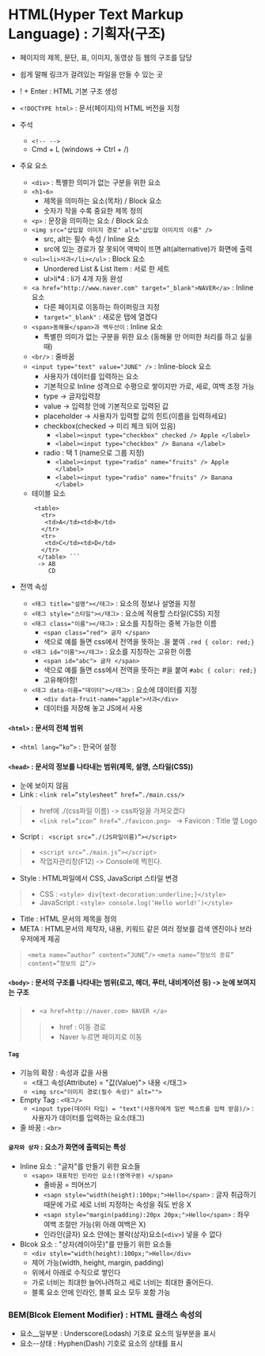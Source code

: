 # HTML(Hyper Text Markup Language) : 기획자(구조)

- 페이지의 제목, 문단, 표, 이미지, 동영상 등 웹의 구조를 담당
- 쉽게 말해 링크가 걸려있는 파일을 만들 수 있는 곳

- ! + Enter : HTML 기본 구조 생성
- ``` <!DOCTYPE html> ``` : 문서(페이지)의 HTML 버전을 지정
- 주석 
  - ``` <!-- --> ```
  - Cmd + L (windows -> Ctrl + /)
- 주요 요소
  -  ``` <div> ``` : 특별한 의미가 없는 구분을 위한 요소
  -  ``` <h1~6> ```  
     -  제목을 의미하는 요소(목차) / Block 요소
     -  숫자가 작을 수록 중요한 제목 정의
  -  ``` <p> ``` : 문장을 의미하는 요소 / Block 요소
  -  ``` <img src="삽입할 이미지 경로" alt="삽입할 이미지의 이름" /> ```
     -  src, alt는 필수 속성 / Inline 요소
     -  src에 있는 경로가 잘 못되어 액박이 뜨면 alt(alternative)가 화면에 출력
  -  ``` <ul><li>사과</li></ul> ``` : Block 요소
     - Unordered List & List Item : 서로 한 세트
     - ul>li*4 : li가 4개 자동 완성
  -  ``` <a href="http://www.naver.com" target="_blank">NAVER</a> ``` : Inline 요소
     - 다른 페이지로 이동하는 하이퍼링크 지정
     - ```target="_blank"``` : 새로운 탭에 열겠다 
  -  ``` <span>동해물</span>과 백두산이 ``` : Inline 요소
     - 특별한 의미가 없는 구분을 위한 요소 (동해물 만 어떠한 처리를 하고 싶을 때)
  - ``` <br/> ``` : 줄바꿈
  - ``` <input type="text" value="JUNE" /> ``` : Inline-block 요소
    - 사용자가 데이터를 입력하는 요소 
    - 기본적으로 Inline 성격으로 수평으로 쌓이지만 가로, 세로, 여백 조정 가능
    - type -> 글자입력창 
    - value -> 입력창 안에 기본적으로 입력된 값 
    - placeholder -> 사용자가 입력할 값의 힌트(이름을 입력하세요)
    - checkbox(checked -> 미리 체크 되어 있음)
      - ``` <label><input type="checkbox" checked /> Apple </label> ``` 
      - ``` <label><input type="checkbox" /> Banana </label> ``` 
    - radio : 택 1 (name으로 그룹 지정)
      - ``` <label><input type="radio" name="fruits" /> Apple </label> ``` 
      - ``` <label><input type="radio" name="fruits" /> Banana </label> ``` 
   - 테이블 요소
    ``` 
        <table>
          <tr>
           <td>A</td><td>B</td>
          </tr>
          <tr>
           <td>C</td><td>D</td>
          </tr>
         </table> ```
         -> AB
            CD
- 전역 속성
  - ``` <태그 title="설명"></태그> ``` : 요소의 정보나 설명을 지정
  - ``` <태그 style="스타일"></태그> ``` : 요소에 적용할 스타일(CSS) 지정
  - ``` <태그 class="이름"></태그> ``` : 요소를 지칭하는 중복 가능한 이름
    - ``` <span class="red"> 글자 </span> ``` 
    - 색으로 예를 들면 css에서 전역을 뜻하는 .을 붙여 ``` .red { color: red;} ```
  - ``` <태그 id="이름"></태그> ``` : 요소를 지칭하는 고유한 이름
    - ``` <span id="abc"> 글자 </span> ``` 
    - 색으로 예를 들면 css에서 전역을 뜻하는 #을 붙여 ``` #abc { color: red;} ```
    - 고유해야함!
  - ``` <태그 data-이름="데이터"></태그> ``` : 요소에 데이터를 지정
    - ``` <div data-fruit-name="apple">사과</div> ```
    - 데이터를 저장해 놓고 JS에서 사용       
 #### ``` <html> ``` : 문서의 전체 범위
  - ``` <html lang=”ko”> ``` : 한국어 설정
 #### ``` <head> ``` : 문서의 정보를 나타내는 범위(제목, 설명, 스타일(CSS))
  - 눈에 보이지 않음
  - Link : ``` <link rel=”stylesheet” href=”./main.css/> ```
   > -  href에 ./(css파일 이름) -> css파일을 가져오겠다
   > -  ``` <link rel=”icon” href=”./favicon.png>  ``` -> Favicon : Title 옆 Logo
  - Script : ``` <script src=”./(JS파일이름)”></script>```
   > - ``` <script src=”./main.js”></script> ```
   > - 작업자관리창(F12) -> Console에 찍힌다.
  - Style : HTML파일에서 CSS, JavaScript 스타일 변경
   > - CSS : ``` <style> div{text-decoration:underline;}</style> ``` 
   > - JavaScript : ``` <style> console.log(‘Hello world!’)</style> ```
  - Title : HTML 문서의 제목을 정의
  - META : HTML문서의 제작자, 내용, 키워드 같은 여러 정보를 검색 엔진이나 브라우저에게 제공
   > ``` <meta name=”author” content=”JUNE”/> ```
   > ``` <meta name=”정보의 종류” content=”정보의 값”/> ```
 #### ``` <body> ```  : 문서의 구조를 나타내는 범위(로고, 헤더, 푸터, 내비게이션 등) -> 눈에 보여지는 구조
  > - ``` <a href=http://naver.com> NAVER </a> ```
  > > - href : 이동 경로
  > > - Naver 누르면 페이지로 이동

 #### ``` Tag ``` 
  - 기능의 확장 : 속성과 값을 사용
    - <태그 속성(Attribute) = "값(Value)"> 내용 </태그>
    - ``` <img src="이미지 경로(필수 속성)" alt=""> ```
  - Empty Tag : ``` <태그/> ```
    - ``` <input type(데이터 타입) = "text"(사용자에게 일반 텍스트를 입력 받음)/> ``` : 사용자가 데이터를 입력하는 요소(태그)
  - 줄 바꿈 : ``` <br> ```

 #### ```글자와 상자``` : 요소가 화면에 출력되는 특성
- Inline 요소 : "글자"를 만들기 위한 요소들
  - ``` <sapn> 대표적인 인라인 요소!(영역구분) </span> ```
    - 줄바꿈 = 띄어쓰기
    - ```<sapn style="width(height):100px;">Hello</span>``` : 글자 취급하기 때문에 가로 세로 너비 지정하는 속성을 줘도 반응 X
    - ```<sapn style="margin(padding):20px 20px;">Hello</span>``` : 좌우 여백 조절만 가능(위 아래 여백은 X)
    - 인라인(글자) 요소 안에는 블락(상자)요소(```<div>```) 넣을 수 없다
- Blcok 요소 : "상자(레이아웃)"를 만들기 위한 요소들 
  - ```<div style="width(height):100px;">Hello</div>```
  - 제어 가능(width, height, margin, padding)
  - 위에서 아래로 수직으로 쌓인다
  - 가로 너비는 최대한 늘어나려하고 세로 너비는 최대한 줄어든다. 
  - 블록 요소 안에 인라인, 블록 요소 모두 포함 가능

### BEM(Blcok Element Modifier) : HTML 클래스 속성의 
- 요소__일부분 : Underscore(Lodash) 기호로 요소의 일부분을 표시
- 요소--상태 : Hyphen(Dash) 기호로 요소의 상태를 표시
